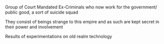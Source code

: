 Group of Court Mandated Ex-Criminals who now work for the government/ public good, a sort of suicide squad

They consist of beings strange to this empire and as such are kept secret in their power and involvement

Results of experimentations on old realm technology